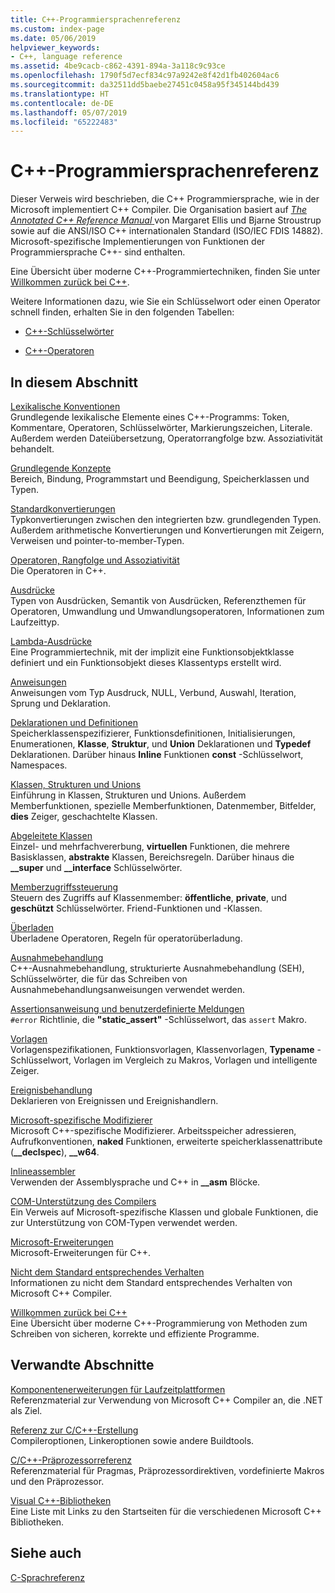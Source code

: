 ```yaml
---
title: C++-Programmiersprachenreferenz
ms.custom: index-page
ms.date: 05/06/2019
helpviewer_keywords:
- C++, language reference
ms.assetid: 4be9cacb-c862-4391-894a-3a118c9c93ce
ms.openlocfilehash: 1790f5d7ecf834c97a9242e8f42d1fb402604ac6
ms.sourcegitcommit: da32511dd5baebe27451c0458a95f345144bd439
ms.translationtype: HT
ms.contentlocale: de-DE
ms.lasthandoff: 05/07/2019
ms.locfileid: "65222483"
---
```

# <a name="c-language-reference"></a>C++-Programmiersprachenreferenz

Dieser Verweis wird beschrieben, die C++ Programmiersprache, wie in der Microsoft implementiert C++ Compiler. Die Organisation basiert auf [ *The Annotated C++ Reference Manual* ](http://www.stroustrup.com/arm.html) von Margaret Ellis und Bjarne Stroustrup sowie auf die ANSI/ISO C++ internationalen Standard (ISO/IEC FDIS 14882). Microsoft-spezifische Implementierungen von Funktionen der Programmiersprache C++- sind enthalten.

Eine Übersicht über moderne C++-Programmiertechniken, finden Sie unter [Willkommen zurück bei C++](welcome-back-to-cpp-modern-cpp.md).

Weitere Informationen dazu, wie Sie ein Schlüsselwort oder einen Operator schnell finden, erhalten Sie in den folgenden Tabellen:

- [C++-Schlüsselwörter](../cpp/keywords-cpp.md)

- [C++-Operatoren](../cpp/cpp-built-in-operators-precedence-and-associativity.md)

## <a name="in-this-section"></a>In diesem Abschnitt

[Lexikalische Konventionen](../cpp/lexical-conventions.md)<br/>
Grundlegende lexikalische Elemente eines C++-Programms: Token, Kommentare, Operatoren, Schlüsselwörter, Markierungszeichen, Literale. Außerdem werden Dateiübersetzung, Operatorrangfolge bzw. Assoziativität behandelt.

[Grundlegende Konzepte](../cpp/basic-concepts-cpp.md)<br/>
Bereich, Bindung, Programmstart und Beendigung, Speicherklassen und Typen.

[Standardkonvertierungen](../cpp/standard-conversions.md)<br/>
Typkonvertierungen zwischen den integrierten bzw. grundlegenden Typen. Außerdem arithmetische Konvertierungen und Konvertierungen mit Zeigern, Verweisen und pointer-to-member-Typen.

[Operatoren, Rangfolge und Assoziativität](../cpp/cpp-built-in-operators-precedence-and-associativity.md)<br/>
Die Operatoren in C++.

[Ausdrücke](../cpp/expressions-cpp.md)<br/>
Typen von Ausdrücken, Semantik von Ausdrücken, Referenzthemen für Operatoren, Umwandlung und Umwandlungsoperatoren, Informationen zum Laufzeittyp.

[Lambda-Ausdrücke](../cpp/lambda-expressions-in-cpp.md)<br/>
Eine Programmiertechnik, mit der implizit eine Funktionsobjektklasse definiert und ein Funktionsobjekt dieses Klassentyps erstellt wird.

[Anweisungen](../cpp/statements-cpp.md)<br/>
Anweisungen vom Typ Ausdruck, NULL, Verbund, Auswahl, Iteration, Sprung und Deklaration.

[Deklarationen und Definitionen](declarations-and-definitions-cpp.md)<br/>
Speicherklassenspezifizierer, Funktionsdefinitionen, Initialisierungen, Enumerationen, **Klasse**, **Struktur**, und **Union** Deklarationen und **Typedef**  Deklarationen. Darüber hinaus **Inline** Funktionen **const** -Schlüsselwort, Namespaces.

[Klassen, Strukturen und Unions](../cpp/classes-and-structs-cpp.md)<br/>
Einführung in Klassen, Strukturen und Unions. Außerdem Memberfunktionen, spezielle Memberfunktionen, Datenmember, Bitfelder, **dies** Zeiger, geschachtelte Klassen.

[Abgeleitete Klassen](../cpp/inheritance-cpp.md)<br/>
Einzel- und mehrfachvererbung, **virtuellen** Funktionen, die mehrere Basisklassen, **abstrakte** Klassen, Bereichsregeln. Darüber hinaus die **__super** und **__interface** Schlüsselwörter.

[Memberzugriffssteuerung](../cpp/member-access-control-cpp.md)<br/>
Steuern des Zugriffs auf Klassenmember: **öffentliche**, **private**, und **geschützt** Schlüsselwörter. Friend-Funktionen und -Klassen.

[Überladen](operator-overloading.md)<br/>
Überladene Operatoren, Regeln für operatorüberladung.

[Ausnahmebehandlung](../cpp/exception-handling-in-visual-cpp.md)<br/>
C++-Ausnahmebehandlung, strukturierte Ausnahmebehandlung (SEH), Schlüsselwörter, die für das Schreiben von Ausnahmebehandlungsanweisungen verwendet werden.

[Assertionsanweisung und benutzerdefinierte Meldungen](../cpp/assertion-and-user-supplied-messages-cpp.md)<br/>
`#error` Richtlinie, die **"static_assert"** -Schlüsselwort, das `assert` Makro.

[Vorlagen](../cpp/templates-cpp.md)<br/>
Vorlagenspezifikationen, Funktionsvorlagen, Klassenvorlagen, **Typename** -Schlüsselwort, Vorlagen im Vergleich zu Makros, Vorlagen und intelligente Zeiger.

[Ereignisbehandlung](../cpp/event-handling.md)<br/>
Deklarieren von Ereignissen und Ereignishandlern.

[Microsoft-spezifische Modifizierer](../cpp/microsoft-specific-modifiers.md)<br/>
Microsoft C++-spezifische Modifizierer. Arbeitsspeicher adressieren, Aufrufkonventionen, **naked** Funktionen, erweiterte speicherklassenattribute (**__declspec**), **__w64**.

[Inlineassembler](../assembler/inline/inline-assembler.md)<br/>
Verwenden der Assemblysprache und C++ in **__asm** Blöcke.

[COM-Unterstützung des Compilers](../cpp/compiler-com-support.md)<br/>
Ein Verweis auf Microsoft-spezifische Klassen und globale Funktionen, die zur Unterstützung von COM-Typen verwendet werden.

[Microsoft-Erweiterungen](../cpp/microsoft-extensions.md)<br/>
Microsoft-Erweiterungen für C++.

[Nicht dem Standard entsprechendes Verhalten](../cpp/nonstandard-behavior.md)<br/>
Informationen zu nicht dem Standard entsprechendes Verhalten von Microsoft C++ Compiler.

[Willkommen zurück bei C++](welcome-back-to-cpp-modern-cpp.md)<br/>
Eine Übersicht über moderne C++-Programmierung von Methoden zum Schreiben von sicheren, korrekte und effiziente Programme.

## <a name="related-sections"></a>Verwandte Abschnitte

[Komponentenerweiterungen für Laufzeitplattformen](../extensions/component-extensions-for-runtime-platforms.md)<br/>
Referenzmaterial zur Verwendung von Microsoft C++ Compiler an, die .NET als Ziel.

[Referenz zur C/C++-Erstellung](../build/reference/c-cpp-building-reference.md)<br/>
Compileroptionen, Linkeroptionen sowie andere Buildtools.

[C/C++-Präprozessorreferenz](../preprocessor/c-cpp-preprocessor-reference.md)<br/>
Referenzmaterial für Pragmas, Präprozessordirektiven, vordefinierte Makros und den Präprozessor.

[Visual C++-Bibliotheken](../standard-library/cpp-standard-library-reference.md)<br/>
Eine Liste mit Links zu den Startseiten für die verschiedenen Microsoft C++ Bibliotheken.

## <a name="see-also"></a>Siehe auch

[C-Sprachreferenz](../c-language/c-language-reference.md)
